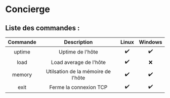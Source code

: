 # Concierge

## Liste des commandes : 

| Commande | Description | Linux | Windows |
| :---------------: | :---------------: | :---------------: | :-----: |
| uptime | Uptime de l'hôte | ✔️ | ✔️ |
| load | Load average de l'hôte | ✔️ | ❌ |
| memory | Utilsation de la mémoire de l'hôte | ✔️ | ✔️ |
| exit | Ferme la connexion TCP | ✔️ | ✔️ |